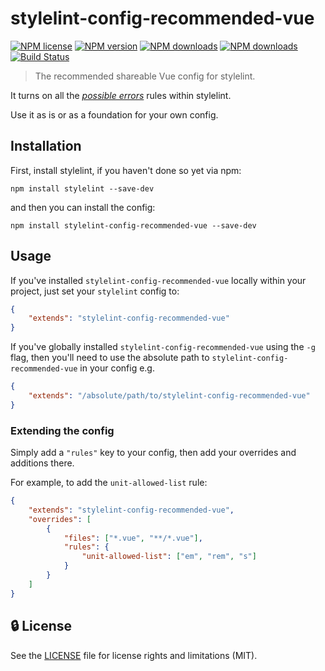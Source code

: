 # stylelint-config-recommended-vue

[![NPM license](https://img.shields.io/npm/l/stylelint-config-recommended-vue.svg)](https://www.npmjs.com/package/stylelint-config-recommended-vue)
[![NPM version](https://img.shields.io/npm/v/stylelint-config-recommended-vue.svg)](https://www.npmjs.com/package/stylelint-config-recommended-vue)
[![NPM downloads](https://img.shields.io/npm/dw/stylelint-config-recommended-vue.svg)](http://www.npmtrends.com/stylelint-config-recommended-vue)
[![NPM downloads](https://img.shields.io/npm/dm/stylelint-config-recommended-vue.svg)](http://www.npmtrends.com/stylelint-config-recommended-vue)
[![Build Status](https://github.com/ota-meshi/stylelint-config-recommended-vue/workflows/CI/badge.svg?branch=master)](https://github.com/ota-meshi/stylelint-config-recommended-vue/actions?query=workflow%3ACI)

> The recommended shareable Vue config for stylelint.

It turns on all the [_possible errors_](https://github.com/stylelint/stylelint/blob/master/docs/user-guide/rules/list.md#possible-errors) rules within stylelint.

Use it as is or as a foundation for your own config.

## Installation

First, install stylelint, if you haven't done so yet via npm:

```shell
npm install stylelint --save-dev
```

and then you can install the config:

```shell
npm install stylelint-config-recommended-vue --save-dev
```

## Usage

If you've installed `stylelint-config-recommended-vue` locally within your project, just set your `stylelint` config to:

```json
{
    "extends": "stylelint-config-recommended-vue"
}
```

If you've globally installed `stylelint-config-recommended-vue` using the `-g` flag, then you'll need to use the absolute path to `stylelint-config-recommended-vue` in your config e.g.

```json
{
    "extends": "/absolute/path/to/stylelint-config-recommended-vue"
}
```

### Extending the config

Simply add a `"rules"` key to your config, then add your overrides and additions there.

For example, to add the `unit-allowed-list` rule:

```json
{
    "extends": "stylelint-config-recommended-vue",
    "overrides": [
        {
            "files": ["*.vue", "**/*.vue"],
            "rules": {
                "unit-allowed-list": ["em", "rem", "s"]
            }
        }
    ]
}
```

## :lock: License

See the [LICENSE](LICENSE) file for license rights and limitations (MIT).
